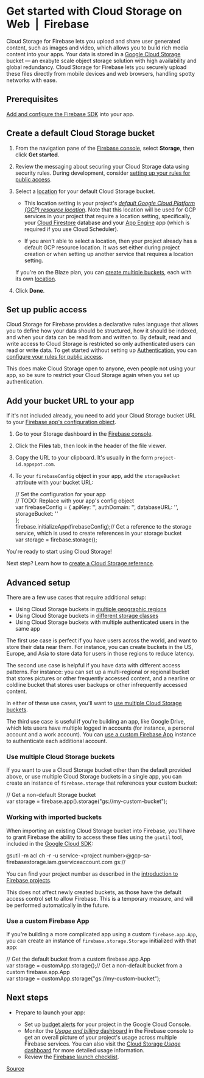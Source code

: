 # Get started with Cloud Storage on Web  |  Firebase
Cloud Storage for Firebase lets you upload and share user generated content, such as images and video, which allows you to build rich media content into your apps. Your data is stored in a [Google Cloud Storage](chrome-extension://cloud.google.com/storage) bucket — an exabyte scale object storage solution with high availability and global redundancy. Cloud Storage for Firebase lets you securely upload these files directly from mobile devices and web browsers, handling spotty networks with ease.

Prerequisites
-------------

[Add and configure the Firebase SDK](chrome-extension://cjedbglnccaioiolemnfhjncicchinao/docs/web/setup) into your app.

Create a default Cloud Storage bucket
-------------------------------------

1.  From the navigation pane of the [Firebase console](chrome-extension://console.firebase.google.com/), select **Storage**, then click **Get started**.
    
2.  Review the messaging about securing your Cloud Storage data using security rules. During development, consider [setting up your rules for public access](#set_up_public_access).
    
3.  Select a [location](chrome-extension://cjedbglnccaioiolemnfhjncicchinao/docs/projects/locations#types) for your default Cloud Storage bucket.
    
    *   This location setting is your project's [_default Google Cloud Platform (GCP) resource location_](chrome-extension://cjedbglnccaioiolemnfhjncicchinao/docs/firestore/locations#default-cloud-location). Note that this location will be used for GCP services in your project that require a location setting, specifically, your [Cloud Firestore](chrome-extension://cjedbglnccaioiolemnfhjncicchinao/docs/firestore) database and your [App Engine](chrome-extension://cloud.google.com/appengine/docs/) app (which is required if you use Cloud Scheduler).
        
    *   If you aren't able to select a location, then your project already has a default GCP resource location. It was set either during project creation or when setting up another service that requires a location setting.
        
    
    If you're on the Blaze plan, you can [create multiple buckets](#use_multiple_storage_buckets), each with its own [location](chrome-extension://cloud.google.com/storage/docs/bucket-locations).
    
4.  Click **Done**.
    

Set up public access
--------------------

Cloud Storage for Firebase provides a declarative rules language that allows you to define how your data should be structured, how it should be indexed, and when your data can be read from and written to. By default, read and write access to Cloud Storage is restricted so only authenticated users can read or write data. To get started without setting up [Authentication](chrome-extension://cjedbglnccaioiolemnfhjncicchinao/docs/auth), you can [configure your rules for public access](chrome-extension://cjedbglnccaioiolemnfhjncicchinao/docs/storage/security/rules-conditions#public).

This does make Cloud Storage open to anyone, even people not using your app, so be sure to restrict your Cloud Storage again when you set up authentication.

Add your bucket URL to your app
-------------------------------

If it's not included already, you need to add your Cloud Storage bucket URL to your [Firebase app's configuration object](chrome-extension://cjedbglnccaioiolemnfhjncicchinao/docs/projects/learn-more#config-files-objects).

1.  Go to your Storage dashboard in the [Firebase console](chrome-extension://console.firebase.google.com/).
    
2.  Click the **Files** tab, then look in the header of the file viewer.
    
3.  Copy the URL to your clipboard. It's usually in the form `project-id.appspot.com`.
    
4.  To your `firebaseConfig` object in your app, add the `storageBucket` attribute with your bucket URL:
    
    // Set the configuration for your app  
    // TODO: Replace with your app's config object  
    var firebaseConfig \= { apiKey: '<your-api-key>', authDomain: '<your-auth-domain>', databaseURL: '<your-database-url>', storageBucket: '<your-storage-bucket-url>'  
    };  
    firebase.initializeApp(firebaseConfig);// Get a reference to the storage service, which is used to create references in your storage bucket  
    var storage \= firebase.storage();
    

You're ready to start using Cloud Storage!

Next step? Learn how to [create a Cloud Storage reference](chrome-extension://cjedbglnccaioiolemnfhjncicchinao/docs/storage/web/create-reference).

Advanced setup
--------------

There are a few use cases that require additional setup:

*   Using Cloud Storage buckets in [multiple geographic regions](chrome-extension://cloud.google.com/storage/docs/bucket-locations)
*   Using Cloud Storage buckets in [different storage classes](chrome-extension://cloud.google.com/storage/docs/storage-classes)
*   Using Cloud Storage buckets with multiple authenticated users in the same app

The first use case is perfect if you have users across the world, and want to store their data near them. For instance, you can create buckets in the US, Europe, and Asia to store data for users in those regions to reduce latency.

The second use case is helpful if you have data with different access patterns. For instance: you can set up a multi-regional or regional bucket that stores pictures or other frequently accessed content, and a nearline or coldline bucket that stores user backups or other infrequently accessed content.

In either of these use cases, you'll want to [use multiple Cloud Storage buckets](chrome-extension://cjedbglnccaioiolemnfhjncicchinao/docs/storage/web/start#use_multiple_storage_buckets).

The third use case is useful if you're building an app, like Google Drive, which lets users have multiple logged in accounts (for instance, a personal account and a work account). You can [use a custom Firebase App](chrome-extension://cjedbglnccaioiolemnfhjncicchinao/docs/storage/web/start#use_a_custom_firebaseapp) instance to authenticate each additional account.

### Use multiple Cloud Storage buckets

If you want to use a Cloud Storage bucket other than the default provided above, or use multiple Cloud Storage buckets in a single app, you can create an instance of `firebase.storage` that references your custom bucket:

// Get a non-default Storage bucket  
var storage \= firebase.app().storage("gs://my-custom-bucket");

### Working with imported buckets

When importing an existing Cloud Storage bucket into Firebase, you'll have to grant Firebase the ability to access these files using the `gsutil` tool, included in the [Google Cloud SDK](chrome-extension://cloud.google.com/sdk/docs/):

gsutil \-m acl ch \-r \-u service\-<project number\>@gcp\-sa\-firebasestorage.iam.gserviceaccount.com gs://<your-cloud-storage-bucket>  

You can find your project number as described in the [introduction to Firebase projects](chrome-extension://cjedbglnccaioiolemnfhjncicchinao/docs/projects/learn-more#project-number).

This does not affect newly created buckets, as those have the default access control set to allow Firebase. This is a temporary measure, and will be performed automatically in the future.

### Use a custom Firebase App

If you're building a more complicated app using a custom `firebase.app.App`, you can create an instance of `firebase.storage.Storage` initialized with that app:

// Get the default bucket from a custom firebase.app.App  
var storage \= customApp.storage();// Get a non-default bucket from a custom firebase.app.App  
var storage \= customApp.storage("gs://my-custom-bucket");

Next steps
----------

*   Prepare to launch your app:
    
    *   Set up [budget alerts](chrome-extension://cloud.google.com/billing/docs/how-to/budgets) for your project in the Google Cloud Console.
    *   Monitor the [_Usage and billing_ dashboard](chrome-extension://console.firebase.google.com/project/_/usage) in the Firebase console to get an overall picture of your project's usage across multiple Firebase services. You can also visit the [Cloud Storage _Usage_ dashboard](chrome-extension://console.firebase.google.com/project/_/storage/usage) for more detailed usage information.
    *   Review the [Firebase launch checklist](chrome-extension://cjedbglnccaioiolemnfhjncicchinao/support/guides/launch-checklist).


[Source](https://firebase.google.com/docs/storage/web/start)